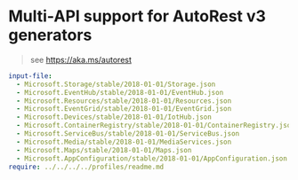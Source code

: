 # Multi-API support for AutoRest v3 generators

> see https://aka.ms/autorest

``` yaml $(enable-multi-api)
input-file:
  - Microsoft.Storage/stable/2018-01-01/Storage.json
  - Microsoft.EventHub/stable/2018-01-01/EventHub.json
  - Microsoft.Resources/stable/2018-01-01/Resources.json
  - Microsoft.EventGrid/stable/2018-01-01/EventGrid.json
  - Microsoft.Devices/stable/2018-01-01/IotHub.json
  - Microsoft.ContainerRegistry/stable/2018-01-01/ContainerRegistry.json
  - Microsoft.ServiceBus/stable/2018-01-01/ServiceBus.json
  - Microsoft.Media/stable/2018-01-01/MediaServices.json
  - Microsoft.Maps/stable/2018-01-01/Maps.json
  - Microsoft.AppConfiguration/stable/2018-01-01/AppConfiguration.json
require: ../../../../profiles/readme.md
```
